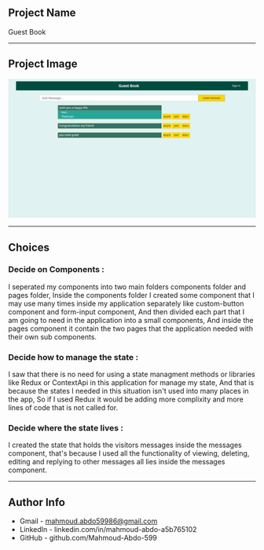 

## Project Name

Guest Book

---
## Project Image

![](Project_Image.jpg)

---

## Choices

### Decide on Components :
I seperated my components into two main folders components folder and pages folder, Inside the components folder I created some component that I may use many times inside my application separately like custom-button component and form-input component, And then divided each part that I am going to need in the application into a small components, And inside the pages component it contain the two pages that the application needed with their own sub components.

### Decide how to manage the state :
I saw that there is no need for using a state managment methods or libraries like Redux or ContextApi in this application for manage my state, And that is because the states I needed in this situation isn't used into many places in the app, So if I used Redux it would be adding more complixity and more lines of code that is not called for.

### Decide where the state lives :
I created the state that holds the visitors messages inside the messages component, that's because I used all the functionality of viewing, deleting, editing and replying to other messages all lies inside the messages component.

---
## Author Info
- Gmail - mahmoud.abdo59986@gmail.com
- LinkedIn - linkedin.com/in/mahmoud-abdo-a5b765102
- GitHub - github.com/Mahmoud-Abdo-599


